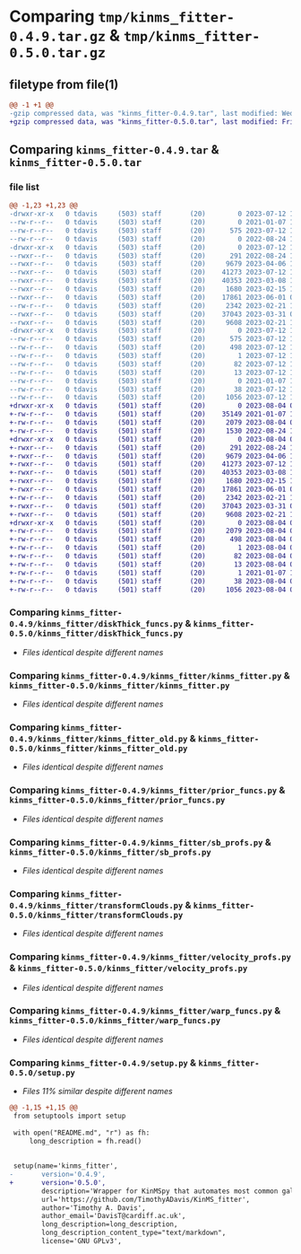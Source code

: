 # Comparing `tmp/kinms_fitter-0.4.9.tar.gz` & `tmp/kinms_fitter-0.5.0.tar.gz`

## filetype from file(1)

```diff
@@ -1 +1 @@
-gzip compressed data, was "kinms_fitter-0.4.9.tar", last modified: Wed Jul 12 13:02:42 2023, max compression
+gzip compressed data, was "kinms_fitter-0.5.0.tar", last modified: Fri Aug  4 09:21:44 2023, max compression
```

## Comparing `kinms_fitter-0.4.9.tar` & `kinms_fitter-0.5.0.tar`

### file list

```diff
@@ -1,23 +1,23 @@
-drwxr-xr-x   0 tdavis     (503) staff       (20)        0 2023-07-12 13:02:42.783744 kinms_fitter-0.4.9/
--rw-r--r--   0 tdavis     (503) staff       (20)        0 2021-01-07 12:48:31.000000 kinms_fitter-0.4.9/LICENSE
--rw-r--r--   0 tdavis     (503) staff       (20)      575 2023-07-12 13:02:42.783585 kinms_fitter-0.4.9/PKG-INFO
--rw-r--r--   0 tdavis     (503) staff       (20)        0 2022-08-24 14:57:04.000000 kinms_fitter-0.4.9/README.md
-drwxr-xr-x   0 tdavis     (503) staff       (20)        0 2023-07-12 13:02:42.782609 kinms_fitter-0.4.9/kinms_fitter/
--rwxr--r--   0 tdavis     (503) staff       (20)      291 2022-08-24 14:32:42.000000 kinms_fitter-0.4.9/kinms_fitter/__init__.py
--rwxr--r--   0 tdavis     (503) staff       (20)     9679 2023-04-06 14:09:43.000000 kinms_fitter-0.4.9/kinms_fitter/diskThick_funcs.py
--rwxr--r--   0 tdavis     (503) staff       (20)    41273 2023-07-12 12:58:40.000000 kinms_fitter-0.4.9/kinms_fitter/kinms_fitter.py
--rwxr--r--   0 tdavis     (503) staff       (20)    40353 2023-03-08 15:55:21.000000 kinms_fitter-0.4.9/kinms_fitter/kinms_fitter_old.py
--rwxr--r--   0 tdavis     (503) staff       (20)     1680 2023-02-15 10:57:33.000000 kinms_fitter-0.4.9/kinms_fitter/prior_funcs.py
--rwxr--r--   0 tdavis     (503) staff       (20)    17861 2023-06-01 08:47:13.000000 kinms_fitter-0.4.9/kinms_fitter/sb_profs.py
--rw-r--r--   0 tdavis     (503) staff       (20)     2342 2023-02-21 14:38:07.000000 kinms_fitter-0.4.9/kinms_fitter/transformClouds.py
--rwxr--r--   0 tdavis     (503) staff       (20)    37043 2023-03-31 08:43:11.000000 kinms_fitter-0.4.9/kinms_fitter/velocity_profs.py
--rwxr--r--   0 tdavis     (503) staff       (20)     9608 2023-02-21 14:38:22.000000 kinms_fitter-0.4.9/kinms_fitter/warp_funcs.py
-drwxr-xr-x   0 tdavis     (503) staff       (20)        0 2023-07-12 13:02:42.783410 kinms_fitter-0.4.9/kinms_fitter.egg-info/
--rw-r--r--   0 tdavis     (503) staff       (20)      575 2023-07-12 13:02:42.000000 kinms_fitter-0.4.9/kinms_fitter.egg-info/PKG-INFO
--rw-r--r--   0 tdavis     (503) staff       (20)      498 2023-07-12 13:02:42.000000 kinms_fitter-0.4.9/kinms_fitter.egg-info/SOURCES.txt
--rw-r--r--   0 tdavis     (503) staff       (20)        1 2023-07-12 13:02:42.000000 kinms_fitter-0.4.9/kinms_fitter.egg-info/dependency_links.txt
--rw-r--r--   0 tdavis     (503) staff       (20)       82 2023-07-12 13:02:42.000000 kinms_fitter-0.4.9/kinms_fitter.egg-info/requires.txt
--rw-r--r--   0 tdavis     (503) staff       (20)       13 2023-07-12 13:02:42.000000 kinms_fitter-0.4.9/kinms_fitter.egg-info/top_level.txt
--rw-r--r--   0 tdavis     (503) staff       (20)        0 2021-01-07 12:53:57.000000 kinms_fitter-0.4.9/kinms_fitter.egg-info/zip-safe
--rw-r--r--   0 tdavis     (503) staff       (20)       38 2023-07-12 13:02:42.783789 kinms_fitter-0.4.9/setup.cfg
--rw-r--r--   0 tdavis     (503) staff       (20)     1056 2023-07-12 12:58:53.000000 kinms_fitter-0.4.9/setup.py
+drwxr-xr-x   0 tdavis     (501) staff       (20)        0 2023-08-04 09:21:44.358645 kinms_fitter-0.5.0/
+-rw-r--r--   0 tdavis     (501) staff       (20)    35149 2021-01-07 12:48:31.000000 kinms_fitter-0.5.0/LICENSE
+-rw-r--r--   0 tdavis     (501) staff       (20)     2079 2023-08-04 09:21:44.358477 kinms_fitter-0.5.0/PKG-INFO
+-rw-r--r--   0 tdavis     (501) staff       (20)     1530 2022-08-24 14:57:04.000000 kinms_fitter-0.5.0/README.md
+drwxr-xr-x   0 tdavis     (501) staff       (20)        0 2023-08-04 09:21:44.357208 kinms_fitter-0.5.0/kinms_fitter/
+-rwxr--r--   0 tdavis     (501) staff       (20)      291 2022-08-24 14:32:42.000000 kinms_fitter-0.5.0/kinms_fitter/__init__.py
+-rwxr--r--   0 tdavis     (501) staff       (20)     9679 2023-04-06 14:09:43.000000 kinms_fitter-0.5.0/kinms_fitter/diskThick_funcs.py
+-rwxr--r--   0 tdavis     (501) staff       (20)    41273 2023-07-12 12:58:38.000000 kinms_fitter-0.5.0/kinms_fitter/kinms_fitter.py
+-rwxr--r--   0 tdavis     (501) staff       (20)    40353 2023-03-08 15:55:21.000000 kinms_fitter-0.5.0/kinms_fitter/kinms_fitter_old.py
+-rwxr--r--   0 tdavis     (501) staff       (20)     1680 2023-02-15 10:57:33.000000 kinms_fitter-0.5.0/kinms_fitter/prior_funcs.py
+-rwxr--r--   0 tdavis     (501) staff       (20)    17861 2023-06-01 08:47:13.000000 kinms_fitter-0.5.0/kinms_fitter/sb_profs.py
+-rw-r--r--   0 tdavis     (501) staff       (20)     2342 2023-02-21 14:38:07.000000 kinms_fitter-0.5.0/kinms_fitter/transformClouds.py
+-rwxr--r--   0 tdavis     (501) staff       (20)    37043 2023-03-31 08:43:11.000000 kinms_fitter-0.5.0/kinms_fitter/velocity_profs.py
+-rwxr--r--   0 tdavis     (501) staff       (20)     9608 2023-02-21 14:38:22.000000 kinms_fitter-0.5.0/kinms_fitter/warp_funcs.py
+drwxr-xr-x   0 tdavis     (501) staff       (20)        0 2023-08-04 09:21:44.358104 kinms_fitter-0.5.0/kinms_fitter.egg-info/
+-rw-r--r--   0 tdavis     (501) staff       (20)     2079 2023-08-04 09:21:44.000000 kinms_fitter-0.5.0/kinms_fitter.egg-info/PKG-INFO
+-rw-r--r--   0 tdavis     (501) staff       (20)      498 2023-08-04 09:21:44.000000 kinms_fitter-0.5.0/kinms_fitter.egg-info/SOURCES.txt
+-rw-r--r--   0 tdavis     (501) staff       (20)        1 2023-08-04 09:21:44.000000 kinms_fitter-0.5.0/kinms_fitter.egg-info/dependency_links.txt
+-rw-r--r--   0 tdavis     (501) staff       (20)       82 2023-08-04 09:21:44.000000 kinms_fitter-0.5.0/kinms_fitter.egg-info/requires.txt
+-rw-r--r--   0 tdavis     (501) staff       (20)       13 2023-08-04 09:21:44.000000 kinms_fitter-0.5.0/kinms_fitter.egg-info/top_level.txt
+-rw-r--r--   0 tdavis     (501) staff       (20)        1 2021-01-07 12:53:57.000000 kinms_fitter-0.5.0/kinms_fitter.egg-info/zip-safe
+-rw-r--r--   0 tdavis     (501) staff       (20)       38 2023-08-04 09:21:44.358690 kinms_fitter-0.5.0/setup.cfg
+-rw-r--r--   0 tdavis     (501) staff       (20)     1056 2023-08-04 09:21:07.000000 kinms_fitter-0.5.0/setup.py
```

### Comparing `kinms_fitter-0.4.9/kinms_fitter/diskThick_funcs.py` & `kinms_fitter-0.5.0/kinms_fitter/diskThick_funcs.py`

 * *Files identical despite different names*

### Comparing `kinms_fitter-0.4.9/kinms_fitter/kinms_fitter.py` & `kinms_fitter-0.5.0/kinms_fitter/kinms_fitter.py`

 * *Files identical despite different names*

### Comparing `kinms_fitter-0.4.9/kinms_fitter/kinms_fitter_old.py` & `kinms_fitter-0.5.0/kinms_fitter/kinms_fitter_old.py`

 * *Files identical despite different names*

### Comparing `kinms_fitter-0.4.9/kinms_fitter/prior_funcs.py` & `kinms_fitter-0.5.0/kinms_fitter/prior_funcs.py`

 * *Files identical despite different names*

### Comparing `kinms_fitter-0.4.9/kinms_fitter/sb_profs.py` & `kinms_fitter-0.5.0/kinms_fitter/sb_profs.py`

 * *Files identical despite different names*

### Comparing `kinms_fitter-0.4.9/kinms_fitter/transformClouds.py` & `kinms_fitter-0.5.0/kinms_fitter/transformClouds.py`

 * *Files identical despite different names*

### Comparing `kinms_fitter-0.4.9/kinms_fitter/velocity_profs.py` & `kinms_fitter-0.5.0/kinms_fitter/velocity_profs.py`

 * *Files identical despite different names*

### Comparing `kinms_fitter-0.4.9/kinms_fitter/warp_funcs.py` & `kinms_fitter-0.5.0/kinms_fitter/warp_funcs.py`

 * *Files identical despite different names*

### Comparing `kinms_fitter-0.4.9/setup.py` & `kinms_fitter-0.5.0/setup.py`

 * *Files 11% similar despite different names*

```diff
@@ -1,15 +1,15 @@
 from setuptools import setup
 
 with open("README.md", "r") as fh:
     long_description = fh.read()
 
  
 setup(name='kinms_fitter',
-       version='0.4.9',
+       version='0.5.0',
        description='Wrapper for KinMSpy that automates most common galaxy fitting tasks',
        url='https://github.com/TimothyADavis/KinMS_fitter',
        author='Timothy A. Davis',
        author_email='DavisT@cardiff.ac.uk',
        long_description=long_description,
        long_description_content_type="text/markdown",
        license='GNU GPLv3',
```

